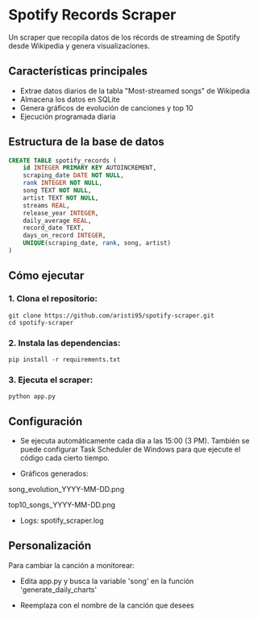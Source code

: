 # Spotify Records Scraper

Un scraper que recopila datos de los récords de streaming de Spotify desde Wikipedia y genera visualizaciones.

## Características principales
- Extrae datos diarios de la tabla "Most-streamed songs" de Wikipedia
- Almacena los datos en SQLite
- Genera gráficos de evolución de canciones y top 10
- Ejecución programada diaria

## Estructura de la base de datos
```sql
CREATE TABLE spotify_records (
    id INTEGER PRIMARY KEY AUTOINCREMENT,
    scraping_date DATE NOT NULL,
    rank INTEGER NOT NULL,
    song TEXT NOT NULL,
    artist TEXT NOT NULL,
    streams REAL,
    release_year INTEGER,
    daily_average REAL,
    record_date TEXT,
    days_on_record INTEGER,
    UNIQUE(scraping_date, rank, song, artist)
)
```

## Cómo ejecutar
### 1. Clona el repositorio:
```
git clone https://github.com/aristi95/spotify-scraper.git
cd spotify-scraper
```

### 2. Instala las dependencias:
```
pip install -r requirements.txt
```

### 3. Ejecuta el scraper:
```
python app.py
```

## Configuración
- Se ejecuta automáticamente cada día a las 15:00 (3 PM).
También se puede configurar Task Scheduler de Windows para que ejecute el código cada cierto tiempo. 

- Gráficos generados:

song_evolution_YYYY-MM-DD.png

top10_songs_YYYY-MM-DD.png

- Logs: spotify_scraper.log

## Personalización
Para cambiar la canción a monitorear:

- Edita app.py y busca la variable 'song' en la función 'generate_daily_charts'

- Reemplaza con el nombre de la canción que desees



